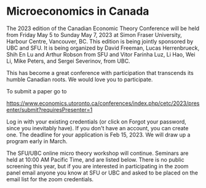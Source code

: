 # Microeconomics in Canada

The 2023 edition of the Canadian Economic Theory Conference will be held
from Friday May 5 to Sunday May 7, 2023 at Simon Fraser University, Harbour Centre, Vancouver, BC. This edition is being jointly sponsored by UBC and SFU. It is being organized by David Freeman, Lucas Herrenbrueck, Shih En Lu and Arthur Robson from SFU and Vitor Farinha Luz, Li Hao, Wei Li, Mike Peters, and Sergei Severinov, from UBC. 

This has become a great conference with participation that transcends its humble Canadian roots. We would love you to participate.

To submit a paper go to

https://www.economics.utoronto.ca/conferences/index.php/cetc/2023/presenter/submit?requiresPresenter=1

Log in with your existing credentials (or click on Forgot your password, since you inevitably have).  If you don't have an account, you can create one.
The deadline for your application is Feb 15, 2023. We will draw up a program early in March.

The SFU/UBC online micro theory workshop will continue.  Seminars are held at 10:00 AM Pacific Time, and are listed below.  There is no public
screening this year, but if you are interested in participating in the zoom panel email anyone you know at SFU or UBC and asked to be placed on the email list for the zoom credentials.
